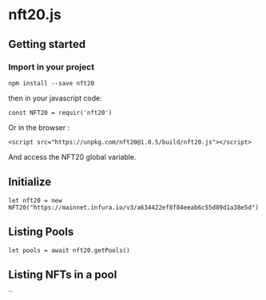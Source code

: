 # nft20.js

## Getting started

### Import in your project

`npm install --save nft20`

then in your javascript code:

`const NFT20 = requir('nft20')`

Or in the browser :

`<script src="https://unpkg.com/nft20@1.0.5/build/nft20.js"></script>`

And access the NFT20 global variable.

## Initialize

`let nft20 = new NFT20("https://mainnet.infura.io/v3/a634422ef8f84eeab6c55d89d1a38e5d")`


## Listing Pools

`let pools = await nft20.getPools()`

## Listing NFTs in a pool

``